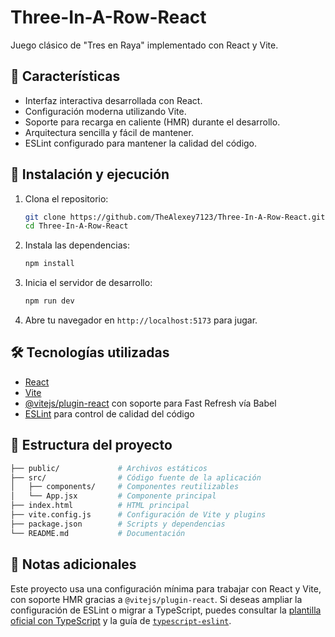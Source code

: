 # Three-In-A-Row-React

Juego clásico de "Tres en Raya" implementado con React y Vite.

## 🧩 Características

- Interfaz interactiva desarrollada con React.
- Configuración moderna utilizando Vite.
- Soporte para recarga en caliente (HMR) durante el desarrollo.
- Arquitectura sencilla y fácil de mantener.
- ESLint configurado para mantener la calidad del código.

## 🚀 Instalación y ejecución

1. Clona el repositorio:

   ```bash
   git clone https://github.com/TheAlexey7123/Three-In-A-Row-React.git
   cd Three-In-A-Row-React
   ```

2. Instala las dependencias:

   ```bash
   npm install
   ```

3. Inicia el servidor de desarrollo:

   ```bash
   npm run dev
   ```

4. Abre tu navegador en `http://localhost:5173` para jugar.

## 🛠️ Tecnologías utilizadas

- [React](https://reactjs.org/)
- [Vite](https://vitejs.dev/)
- [@vitejs/plugin-react](https://github.com/vitejs/vite-plugin-react) con soporte para Fast Refresh vía Babel
- [ESLint](https://eslint.org/) para control de calidad del código

## 📁 Estructura del proyecto

```bash
├── public/             # Archivos estáticos
├── src/                # Código fuente de la aplicación
│   ├── components/     # Componentes reutilizables
│   └── App.jsx         # Componente principal
├── index.html          # HTML principal
├── vite.config.js      # Configuración de Vite y plugins
├── package.json        # Scripts y dependencias
└── README.md           # Documentación
```

## 📌 Notas adicionales

Este proyecto usa una configuración mínima para trabajar con React y Vite, con soporte HMR gracias a `@vitejs/plugin-react`. Si deseas ampliar la configuración de ESLint o migrar a TypeScript, puedes consultar la [plantilla oficial con TypeScript](https://github.com/vitejs/vite/tree/main/packages/create-vite/template-react-ts) y la guía de [`typescript-eslint`](https://typescript-eslint.io).
